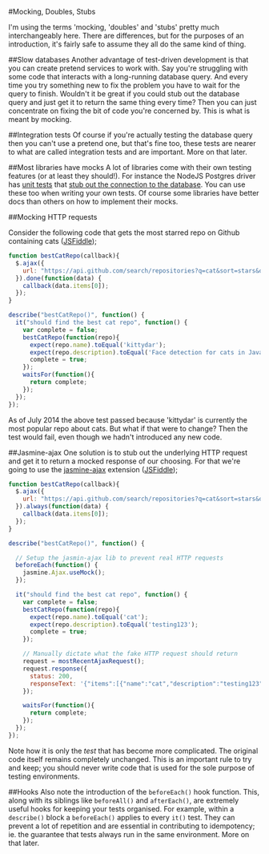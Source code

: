#Mocking, Doubles, Stubs

I'm using the terms 'mocking, 'doubles' and 'stubs' pretty much interchangeably here. There are differences, but for the
purposes of an introduction, it's fairly safe to assume they all do the same kind of thing.

##Slow databases
Another advantage of test-driven development is that you can create pretend services to work with.
Say you're struggling with some code that interacts with a long-running database query. And every
time you try something new to fix the problem you have to wait for the query to finish. Wouldn't it
be great if you could stub out the database query and just get it to return the same thing every time?
Then you can just concentrate on fixing the bit of code you're concerned by. This is what is meant by
mocking.

##Integration tests
Of course if you're actually testing the database query then you can't use a pretend one, but that's
fine too, these tests are nearer to what are called integration tests and are important. More on that later.

##Most libraries have mocks
A lot of libraries come with their own testing features (or at least they should!). For instance the
NodeJS Postgres driver has [unit tests](https://github.com/brianc/node-postgres/wiki/Testing#unit-tests)
that [stub out the connection to the database](https://github.com/brianc/node-postgres/blob/master/test/unit/client/test-helper.js).
You can use these too when writing your own tests. Of course some libraries have better docs than
others on how to implement their mocks.

##Mocking HTTP requests

Consider the following code that gets the most starred repo on Github containing cats ([JSFiddle](http://jsfiddle.net/wzAyL/149/));
```js
function bestCatRepo(callback){
  $.ajax({
    url: "https://api.github.com/search/repositories?q=cat&sort=stars&order=desc"
  }).done(function(data) {
    callback(data.items[0]);
  });
}

describe("bestCatRepo()", function() {
  it("should find the best cat repo", function() {
    var complete = false;
    bestCatRepo(function(repo){
      expect(repo.name).toEqual('kittydar');
      expect(repo.description).toEqual('Face detection for cats in JavaScript - demo for a TXJS talk');
      complete = true;
    });
    waitsFor(function(){
      return complete;
    });
  });
});
```

As of July 2014 the above test passed because 'kittydar' is currently the most popular repo about cats. But what if that
were to change? Then the test would fail, even though we hadn't introduced any new code.

##Jasmine-ajax
One solution is to stub out the underlying HTTP request and get it to return a mocked response of our choosing. For that
we're going to use the [jasmine-ajax](https://github.com/pivotal/jasmine-ajax) extension ([JSFiddle](http://jsfiddle.net/wzAyL/148/));

```js
function bestCatRepo(callback){
  $.ajax({
    url: "https://api.github.com/search/repositories?q=cat&sort=stars&order=desc"
  }).always(function(data) {
    callback(data.items[0]);
  });
}

describe("bestCatRepo()", function() {

  // Setup the jasmin-ajax lib to prevent real HTTP requests
  beforeEach(function() {
    jasmine.Ajax.useMock();
  });

  it("should find the best cat repo", function() {
    var complete = false;
    bestCatRepo(function(repo){
      expect(repo.name).toEqual('cat');
      expect(repo.description).toEqual('testing123');
      complete = true;
    });

    // Manually dictate what the fake HTTP request should return
    request = mostRecentAjaxRequest();
    request.response({
      status: 200,
      responseText: '{"items":[{"name":"cat","description":"testing123"}]}'
    });

    waitsFor(function(){
      return complete;
    });
  });
});
```

Note how it is only the *test* that has become more complicated. The original code itself remains completely unchanged.
This is an important rule to try and keep; you should never write code that is used for the sole purpose of testing
environments.

##Hooks
Also note the introduction of the `beforeEach()` hook function. This, along with its siblings like `beforeAll()` and
`afterEach()`, are extremely useful hooks for keeping your tests organised. For example, within a `describe()` block
a `beforeEach()` applies to every `it()` test. They can prevent a lot of repetition and are essential in contributing to
idempotency; ie. the guarantee that tests always run in the same environment. More on that later.
